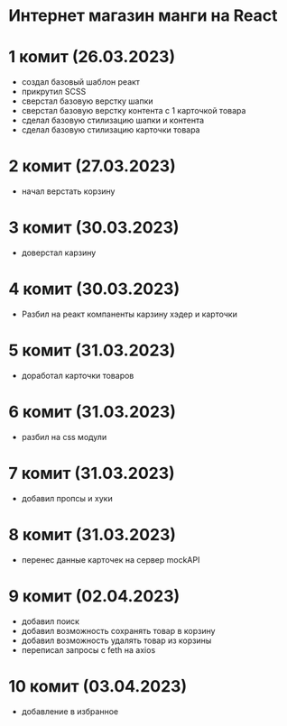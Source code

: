 # Интернет магазин манги на React

# 1 комит (26.03.2023)
- создал базовый шаблон реакт 
- прикрутил SCSS  
- сверстал базовую верстку шапки 
- сверстал базовую верстку контента с 1 карточкой товара
- сделал базовую стилизацию шапки и контента
- сделал базовую стилизацию карточки товара

# 2 комит (27.03.2023)
- начал верстать корзину

# 3 комит (30.03.2023)
- доверстал карзину 

# 4 комит (30.03.2023)
- Разбил на реакт компаненты карзину хэдер и карточки

# 5 комит (31.03.2023)
- доработал карточки товаров 

# 6 комит (31.03.2023)
- разбил на css модули

# 7 комит (31.03.2023)
- добавил пропсы и хуки

# 8 комит (31.03.2023)
- перенес данные карточек на сервер mockAPI 

# 9 комит (02.04.2023)
- добавил поиск
- добавил возможность сохранять товар в корзину
- добавил возможность удалять товар из корзины
- переписал запросы с feth на axios

# 10 комит (03.04.2023)
- добавление в избранное
